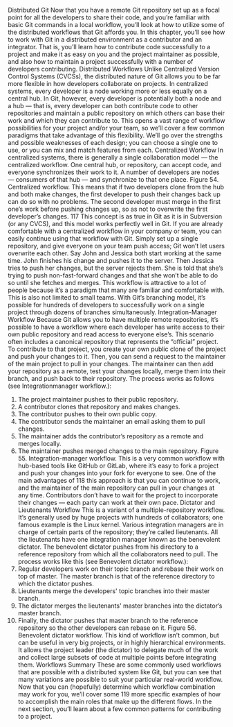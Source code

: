 Distributed Git
Now that you have a remote Git repository set up as a focal point for all the developers to share
their code, and you’re familiar with basic Git commands in a local workflow, you’ll look at how to
utilize some of the distributed workflows that Git affords you.
In this chapter, you’ll see how to work with Git in a distributed environment as a contributor and
an integrator. That is, you’ll learn how to contribute code successfully to a project and make it as
easy on you and the project maintainer as possible, and also how to maintain a project successfully
with a number of developers contributing.
Distributed Workflows
Unlike Centralized Version Control Systems (CVCSs), the distributed nature of Git allows you to be
far more flexible in how developers collaborate on projects. In centralized systems, every
developer is a node working more or less equally on a central hub. In Git, however, every
developer is potentially both a node and a hub — that is, every developer can both contribute code
to other repositories and maintain a public repository on which others can base their work and
which they can contribute to. This opens a vast range of workflow possibilities for your project
and/or your team, so we’ll cover a few common paradigms that take advantage of this flexibility.
We’ll go over the strengths and possible weaknesses of each design; you can choose a single one to
use, or you can mix and match features from each.
Centralized Workflow
In centralized systems, there is generally a single collaboration model — the centralized workflow.
One central hub, or repository, can accept code, and everyone synchronizes their work to it. A
number of developers are nodes — consumers of that hub — and synchronize to that one place.
Figure 54. Centralized workflow.
This means that if two developers clone from the hub and both make changes, the first developer to
push their changes back up can do so with no problems. The second developer must merge in the
first one’s work before pushing changes up, so as not to overwrite the first developer’s changes.
117
This concept is as true in Git as it is in Subversion (or any CVCS), and this model works perfectly
well in Git.
If you are already comfortable with a centralized workflow in your company or team, you can
easily continue using that workflow with Git. Simply set up a single repository, and give everyone
on your team push access; Git won’t let users overwrite each other. Say John and Jessica both start
working at the same time. John finishes his change and pushes it to the server. Then Jessica tries to
push her changes, but the server rejects them. She is told that she’s trying to push non-fast-forward
changes and that she won’t be able to do so until she fetches and merges. This workflow is
attractive to a lot of people because it’s a paradigm that many are familiar and comfortable with.
This is also not limited to small teams. With Git’s branching model, it’s possible for hundreds of
developers to successfully work on a single project through dozens of branches simultaneously.
Integration-Manager Workflow
Because Git allows you to have multiple remote repositories, it’s possible to have a workflow where
each developer has write access to their own public repository and read access to everyone else’s.
This scenario often includes a canonical repository that represents the “official” project. To
contribute to that project, you create your own public clone of the project and push your changes to
it. Then, you can send a request to the maintainer of the main project to pull in your changes. The
maintainer can then add your repository as a remote, test your changes locally, merge them into
their branch, and push back to their repository. The process works as follows (see Integrationmanager
workflow.):
1. The project maintainer pushes to their public repository.
2. A contributor clones that repository and makes changes.
3. The contributor pushes to their own public copy.
4. The contributor sends the maintainer an email asking them to pull changes.
5. The maintainer adds the contributor’s repository as a remote and merges locally.
6. The maintainer pushes merged changes to the main repository.
Figure 55. Integration-manager workflow.
This is a very common workflow with hub-based tools like GitHub or GitLab, where it’s easy to fork
a project and push your changes into your fork for everyone to see. One of the main advantages of
118
this approach is that you can continue to work, and the maintainer of the main repository can pull
in your changes at any time. Contributors don’t have to wait for the project to incorporate their
changes — each party can work at their own pace.
Dictator and Lieutenants Workflow
This is a variant of a multiple-repository workflow. It’s generally used by huge projects with
hundreds of collaborators; one famous example is the Linux kernel. Various integration managers
are in charge of certain parts of the repository; they’re called lieutenants. All the lieutenants have
one integration manager known as the benevolent dictator. The benevolent dictator pushes from
his directory to a reference repository from which all the collaborators need to pull. The process
works like this (see Benevolent dictator workflow.):
1. Regular developers work on their topic branch and rebase their work on top of master. The
master branch is that of the reference directory to which the dictator pushes.
2. Lieutenants merge the developers' topic branches into their master branch.
3. The dictator merges the lieutenants' master branches into the dictator’s master branch.
4. Finally, the dictator pushes that master branch to the reference repository so the other
developers can rebase on it.
Figure 56. Benevolent dictator workflow.
This kind of workflow isn’t common, but can be useful in very big projects, or in highly hierarchical
environments. It allows the project leader (the dictator) to delegate much of the work and collect
large subsets of code at multiple points before integrating them.
Workflows Summary
These are some commonly used workflows that are possible with a distributed system like Git, but
you can see that many variations are possible to suit your particular real-world workflow. Now that
you can (hopefully) determine which workflow combination may work for you, we’ll cover some
119
more specific examples of how to accomplish the main roles that make up the different flows. In
the next section, you’ll learn about a few common patterns for contributing to a project.